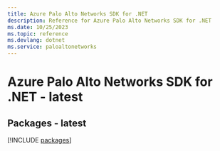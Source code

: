 ```yaml
---
title: Azure Palo Alto Networks SDK for .NET
description: Reference for Azure Palo Alto Networks SDK for .NET
ms.date: 10/25/2023
ms.topic: reference
ms.devlang: dotnet
ms.service: paloaltonetworks
---
```

# Azure Palo Alto Networks SDK for .NET - latest
## Packages - latest
[!INCLUDE [packages](palo-alto-networks-index.md)]